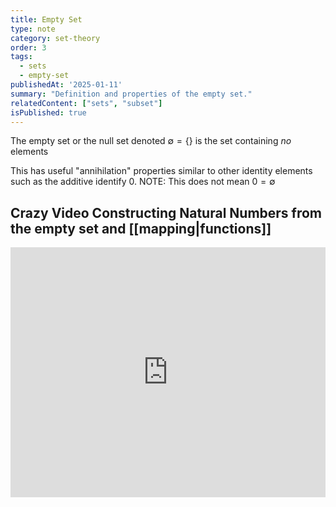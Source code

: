 ```yaml
---
title: Empty Set
type: note
category: set-theory
order: 3
tags:
  - sets
  - empty-set
publishedAt: '2025-01-11'
summary: "Definition and properties of the empty set."
relatedContent: ["sets", "subset"]
isPublished: true
---
```


The empty set or the null set denoted $\emptyset = \{\}$ is the set containing *no* elements

This has useful "annihilation" properties similar to other identity elements such as the additive identify 0. 
NOTE: This does not mean $0=\emptyset$

## Crazy Video Constructing Natural Numbers from the empty set and [[mapping|functions]]

<iframe 
  width="100%" 
  height="400" 
  src="https://www.youtube.com/embed/3gBoP8jZ1Is" 
  title="Constructing Natural Numbers" 
  frameborder="0" 
  allow="accelerometer; autoplay; clipboard-write; encrypted-media; gyroscope; picture-in-picture" 
  allowfullscreen
></iframe>